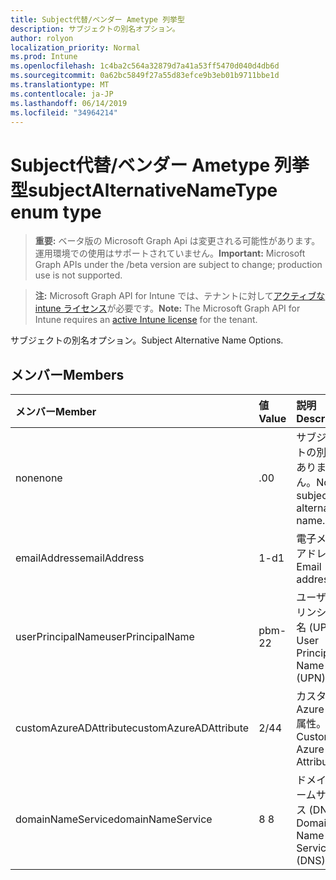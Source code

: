 ```yaml
---
title: Subject代替/ベンダー Ametype 列挙型
description: サブジェクトの別名オプション。
author: rolyon
localization_priority: Normal
ms.prod: Intune
ms.openlocfilehash: 1c4ba2c564a32879d7a41a53ff5470d040d4db6d
ms.sourcegitcommit: 0a62bc5849f27a55d83efce9b3eb01b9711bbe1d
ms.translationtype: MT
ms.contentlocale: ja-JP
ms.lasthandoff: 06/14/2019
ms.locfileid: "34964214"
---
```

# <a name="subjectalternativenametype-enum-type"></a><span data-ttu-id="6aafd-103">Subject代替/ベンダー Ametype 列挙型</span><span class="sxs-lookup"><span data-stu-id="6aafd-103">subjectAlternativeNameType enum type</span></span>

> <span data-ttu-id="6aafd-104">**重要:** ベータ版の Microsoft Graph Api は変更される可能性があります。運用環境での使用はサポートされていません。</span><span class="sxs-lookup"><span data-stu-id="6aafd-104">**Important:** Microsoft Graph APIs under the /beta version are subject to change; production use is not supported.</span></span>

> <span data-ttu-id="6aafd-105">**注:** Microsoft Graph API for Intune では、テナントに対して[アクティブな intune ライセンス](https://go.microsoft.com/fwlink/?linkid=839381)が必要です。</span><span class="sxs-lookup"><span data-stu-id="6aafd-105">**Note:** The Microsoft Graph API for Intune requires an [active Intune license](https://go.microsoft.com/fwlink/?linkid=839381) for the tenant.</span></span>

<span data-ttu-id="6aafd-106">サブジェクトの別名オプション。</span><span class="sxs-lookup"><span data-stu-id="6aafd-106">Subject Alternative Name Options.</span></span>

## <a name="members"></a><span data-ttu-id="6aafd-107">メンバー</span><span class="sxs-lookup"><span data-stu-id="6aafd-107">Members</span></span>
|<span data-ttu-id="6aafd-108">メンバー</span><span class="sxs-lookup"><span data-stu-id="6aafd-108">Member</span></span>|<span data-ttu-id="6aafd-109">値</span><span class="sxs-lookup"><span data-stu-id="6aafd-109">Value</span></span>|<span data-ttu-id="6aafd-110">説明</span><span class="sxs-lookup"><span data-stu-id="6aafd-110">Description</span></span>|
|:---|:---|:---|
|<span data-ttu-id="6aafd-111">none</span><span class="sxs-lookup"><span data-stu-id="6aafd-111">none</span></span>|<span data-ttu-id="6aafd-112">.0</span><span class="sxs-lookup"><span data-stu-id="6aafd-112">0</span></span>|<span data-ttu-id="6aafd-113">サブジェクトの別名がありません。</span><span class="sxs-lookup"><span data-stu-id="6aafd-113">No subject alternative name.</span></span>|
|<span data-ttu-id="6aafd-114">emailAddress</span><span class="sxs-lookup"><span data-stu-id="6aafd-114">emailAddress</span></span>|<span data-ttu-id="6aafd-115">1-d</span><span class="sxs-lookup"><span data-stu-id="6aafd-115">1</span></span>|<span data-ttu-id="6aafd-116">電子メールアドレス。</span><span class="sxs-lookup"><span data-stu-id="6aafd-116">Email address.</span></span>|
|<span data-ttu-id="6aafd-117">userPrincipalName</span><span class="sxs-lookup"><span data-stu-id="6aafd-117">userPrincipalName</span></span>|<span data-ttu-id="6aafd-118">pbm-2</span><span class="sxs-lookup"><span data-stu-id="6aafd-118">2</span></span>|<span data-ttu-id="6aafd-119">ユーザー プリンシパル名 (UPN)。</span><span class="sxs-lookup"><span data-stu-id="6aafd-119">User Principal Name (UPN).</span></span>|
|<span data-ttu-id="6aafd-120">customAzureADAttribute</span><span class="sxs-lookup"><span data-stu-id="6aafd-120">customAzureADAttribute</span></span>|<span data-ttu-id="6aafd-121">2/4</span><span class="sxs-lookup"><span data-stu-id="6aafd-121">4</span></span>|<span data-ttu-id="6aafd-122">カスタム Azure AD 属性。</span><span class="sxs-lookup"><span data-stu-id="6aafd-122">Custom Azure AD Attribute.</span></span>|
|<span data-ttu-id="6aafd-123">domainNameService</span><span class="sxs-lookup"><span data-stu-id="6aafd-123">domainNameService</span></span>|<span data-ttu-id="6aafd-124">8 </span><span class="sxs-lookup"><span data-stu-id="6aafd-124">8</span></span>|<span data-ttu-id="6aafd-125">ドメインネームサービス (DNS)。</span><span class="sxs-lookup"><span data-stu-id="6aafd-125">Domain Name Service (DNS).</span></span>|





